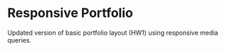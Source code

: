 # Responsive Portfolio
Updated version of basic portfolio layout (HW1) using responsive media queries.
